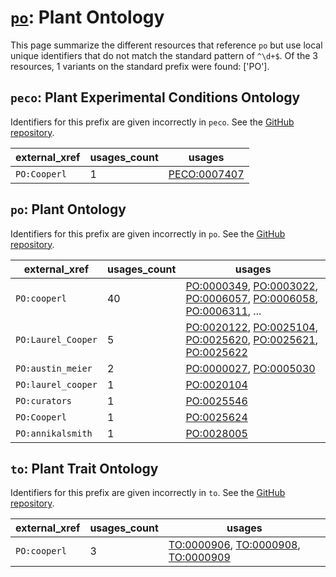 # [`po`](https://bioregistry.io/po): Plant Ontology

This page summarize the different resources that reference `po`
but use local unique identifiers that do not match the standard pattern of
`^\d+$`. Of the 3 resources,
1 variants on the standard prefix were found: ['PO'].

## `peco`: Plant Experimental Conditions Ontology

Identifiers for this prefix are given incorrectly in `peco`. See the [GitHub repository](https://github.com/Planteome/plant-experimental-conditions-ontology).

| external_xref   |   usages_count | usages                                                      |
|-----------------|----------------|-------------------------------------------------------------|
| `PO:Cooperl`    |              1 | [PECO:0007407](http://purl.obolibrary.org/obo/PECO_0007407) |

## `po`: Plant Ontology

Identifiers for this prefix are given incorrectly in `po`. See the [GitHub repository](https://github.com/Planteome/plant-ontology).

| external_xref      |   usages_count | usages                                                                                                                                                                                                                                                                                           |
|--------------------|----------------|--------------------------------------------------------------------------------------------------------------------------------------------------------------------------------------------------------------------------------------------------------------------------------------------------|
| `PO:cooperl`       |             40 | [PO:0000349](http://purl.obolibrary.org/obo/PO_0000349), [PO:0003022](http://purl.obolibrary.org/obo/PO_0003022), [PO:0006057](http://purl.obolibrary.org/obo/PO_0006057), [PO:0006058](http://purl.obolibrary.org/obo/PO_0006058), [PO:0006311](http://purl.obolibrary.org/obo/PO_0006311), ... |
| `PO:Laurel_Cooper` |              5 | [PO:0020122](http://purl.obolibrary.org/obo/PO_0020122), [PO:0025104](http://purl.obolibrary.org/obo/PO_0025104), [PO:0025620](http://purl.obolibrary.org/obo/PO_0025620), [PO:0025621](http://purl.obolibrary.org/obo/PO_0025621), [PO:0025622](http://purl.obolibrary.org/obo/PO_0025622)      |
| `PO:austin_meier`  |              2 | [PO:0000027](http://purl.obolibrary.org/obo/PO_0000027), [PO:0005030](http://purl.obolibrary.org/obo/PO_0005030)                                                                                                                                                                                 |
| `PO:laurel_cooper` |              1 | [PO:0020104](http://purl.obolibrary.org/obo/PO_0020104)                                                                                                                                                                                                                                          |
| `PO:curators`      |              1 | [PO:0025546](http://purl.obolibrary.org/obo/PO_0025546)                                                                                                                                                                                                                                          |
| `PO:Cooperl`       |              1 | [PO:0025624](http://purl.obolibrary.org/obo/PO_0025624)                                                                                                                                                                                                                                          |
| `PO:annikalsmith`  |              1 | [PO:0028005](http://purl.obolibrary.org/obo/PO_0028005)                                                                                                                                                                                                                                          |

## `to`: Plant Trait Ontology

Identifiers for this prefix are given incorrectly in `to`. See the [GitHub repository](https://github.com/Planteome/plant-trait-ontology).

| external_xref   |   usages_count | usages                                                                                                                                                                    |
|-----------------|----------------|---------------------------------------------------------------------------------------------------------------------------------------------------------------------------|
| `PO:cooperl`    |              3 | [TO:0000906](http://purl.obolibrary.org/obo/TO_0000906), [TO:0000908](http://purl.obolibrary.org/obo/TO_0000908), [TO:0000909](http://purl.obolibrary.org/obo/TO_0000909) |

